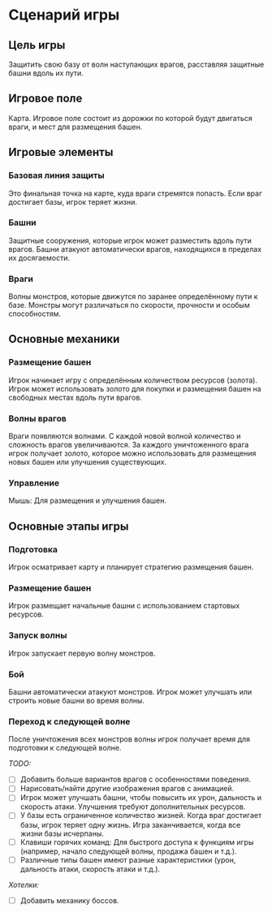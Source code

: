 # Сценарий игры 

## Цель игры
Защитить свою базу от волн наступающих врагов, расставляя защитные башни вдоль их пути.

## Игровое поле
Карта. Игровое поле состоит из дорожки по которой будут двигаться враги, и мест для размещения башен.

## Игровые элементы
### Базовая линия защиты
Это финальная точка на карте, куда враги стремятся попасть. Если враг достигает базы, игрок теряет жизни.
### Башни
Защитные сооружения, которые игрок может разместить вдоль пути врагов. Башни атакуют автоматически врагов, находящихся в пределах их досягаемости.
### Враги
Волны монстров, которые движутся по заранее определённому пути к базе. Монстры могут различаться по скорости, прочности и особым способностям.

## Основные механики
### Размещение башен
Игрок начинает игру с определённым количеством ресурсов (золота).
Игрок может использовать золото для покупки и размещения башен на свободных местах вдоль пути врагов.
### Волны врагов
Враги появляются волнами. С каждой новой волной количество и сложность врагов увеличиваются.
За каждого уничтоженного врага игрок получает золото, которое можно использовать для размещения новых башен или улучшения существующих.
### Управление
Мышь: Для размещения и улучшения башен.

## Основные этапы игры
### Подготовка
Игрок осматривает карту и планирует стратегию размещения башен.
### Размещение башен
Игрок размещает начальные башни с использованием стартовых ресурсов.
### Запуск волны
Игрок запускает первую волну монстров.
### Бой
Башни автоматически атакуют монстров. Игрок может улучшать или строить новые башни во время волны.
### Переход к следующей волне
После уничтожения всех монстров волны игрок получает время для подготовки к следующей волне.

_TODO:_

- [ ] Добавить больше вариантов врагов с особенностями поведения.
- [ ] Нарисовать/найти другие изображения врагов с анимацией.
- [ ] Игрок может улучшать башни, чтобы повысить их урон, дальность и скорость атаки. Улучшения требуют дополнительных ресурсов.
- [ ] У базы есть ограниченное количество жизней. Когда враг достигает базы, игрок теряет одну жизнь. Игра заканчивается, когда все жизни базы исчерпаны.
- [ ] Клавиши горячих команд: Для быстрого доступа к функциям игры (например, начало следующей волны, продажа башен и т.д.).
- [ ] Различные типы башен имеют разные характеристики (урон, дальность атаки, скорость атаки и т.д.).

_Хотелки:_

- [ ] Добавить механику боссов.